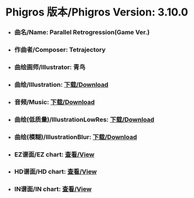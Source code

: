 
# Phigros 版本/Phigros Version:  3.10.0

- ### __曲名/Name:  Parallel Retrogression(Game Ver.)__

- ### __作曲者/Composer:  Tetrajectory__

- ### __曲绘画师/Illustrator:  青鸟__

- ### __曲绘/Illustration:  [下载/Download](https://github.com/Po6647A/WebAssests/releases/download/3.10.0/1074.png)__

- ### __音频/Music:  [下载/Download](https://github.com/Po6647A/WebAssests/releases/download/3.10.0/1706.ogg)__

- ### __曲绘(低质量)/IllustrationLowRes:  [下载/Download](https://github.com/Po6647A/WebAssests/releases/download/3.10.0/1566.png)__

- ### __曲绘(模糊)/IllustrationBlur:  [下载/Download](https://github.com/Po6647A/WebAssests/releases/download/3.10.0/0)__


- ### __EZ谱面/EZ chart:  [查看/View](./EZ.json/index.html)__

- ### __HD谱面/HD chart:  [查看/View](./HD.json/index.html)__

- ### __IN谱面/IN chart:  [查看/View](./IN.json/index.html)__
